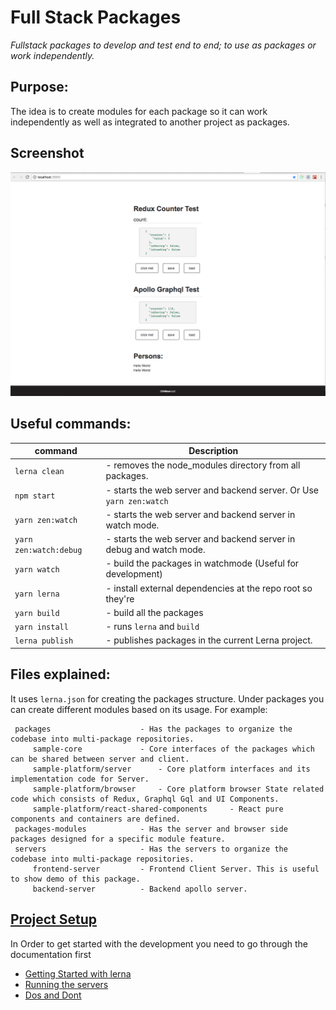 # Full Stack Packages

*Fullstack packages to develop and test end to end; to use as packages or work independently.*

Purpose: 
---
The idea is to create modules for each package so it can work independently as well as integrated to another project as packages. 

## Screenshot
![screencast](./ScreenShot.png)


Useful commands:
---
|command|Description|
|--------------------------|-----------|    
|`lerna clean`|                 - removes the node_modules directory from all packages. |
|`npm start`|       - starts the web server and backend server. Or Use `yarn zen:watch`|
|`yarn zen:watch`|         - starts the web server and backend server in watch mode.|
|`yarn zen:watch:debug`|    - starts the web server and backend server in debug and watch mode.|
|`yarn watch`|               - build the packages in watchmode (Useful for development)|
|`yarn lerna`|               - install external dependencies at the repo root so they're |`lable to all packages.|
|`yarn build`|               - build all the packages|
|`yarn install`|                - runs `lerna` and `build`|
|`lerna publish`|               - publishes packages in the current Lerna project. |

Files explained:
---    
It uses `lerna.json` for creating the packages structure. Under packages you can create different modules based on its usage. For example:

     packages                    - Has the packages to organize the codebase into multi-package repositories.
         sample-core             - Core interfaces of the packages which can be shared between server and client.
         sample-platform/server      - Core platform interfaces and its implementation code for Server.   
         sample-platform/browser     - Core platform browser State related code which consists of Redux, Graphql Gql and UI Components.
         sample-platform/react-shared-components     - React pure components and containers are defined. 
     packages-modules            - Has the server and browser side packages designed for a specific module feature.
     servers                     - Has the servers to organize the codebase into multi-package repositories.
         frontend-server         - Frontend Client Server. This is useful to show demo of this package.
         backend-server          - Backend apollo server. 
    

## [Project Setup](docs/Project_Setup.md)

In Order to get started with the development you need to go through the 
documentation first

- [Getting Started with lerna](./docs/lerna-build-tools.md)
- [Running the servers](./docs/How_to_Run_Various_Options.md)
- [Dos and Dont](./docs/DoAndDont.md)

